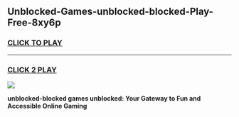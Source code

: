 
## Unblocked-Games-unblocked-blocked-Play-Free-8xy6p
<h3>
<a href="https://premium76.site?title=unblocked-blocked&ref=23A">CLICK TO PLAY</a></h3>
<hr>

<h3>
<a href="https://premium76.site?title=unblocked-blocked&ref=23A">CLICK 2 PLAY</a>
  
</h3>

<a href="https://premium76.site?title=unblocked-blocked&ref=23A"><img src="https://clearcache.store/games.png"></a>


**unblocked-blocked games unblocked: Your Gateway to Fun and Accessible Online Gaming**
